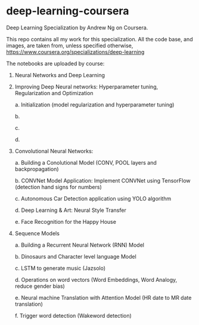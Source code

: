 # deep-learning-coursera
Deep Learning Specialization by Andrew Ng on Coursera.

This repo contains all my work for this specialization. All the code base, and images, are taken from, unless specified otherwise, <https://www.coursera.org/specializations/deep-learning>

The notebooks are uploaded by course:

1. Neural Networks and Deep Learning

2. Improving Deep Neural networks: Hyperparameter tuning, Regularization and Optimization
    
    a. Initialization (model regularization and hyperparameter tuning)
    
    b. 
    
    c. 
    
    d. 
    
3. Convolutional Neural Networks:

    a. Building a Conolutional Model (CONV, POOL layers and backpropagation)
  
    b. CONVNet Model Application: Implement CONVNet using TensorFlow (detection hand signs for numbers)
  
    c. Autonomous Car Detection application using YOLO algorithm
  
    d. Deep Learning & Art: Neural Style Transfer
    
    e. Face Recognition for the Happy House
  
4. Sequence Models

    a. Building a Recurrent Neural Network (RNN) Model 
  
    b. Dinosaurs and Character level language Model
  
    c. LSTM to generate music (Jazsolo)
  
    d. Operations on word vectors (Word Embeddings, Word Analogy, reduce gender bias)
    
    e. Neural machine Translation with Attention Model (HR date to MR date translation)
    
    f. Trigger word detection (Wakeword detection)
